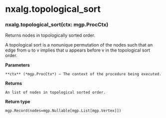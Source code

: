 # nxalg.topological_sort


### nxalg.topological_sort(ctx: mgp.ProcCtx)
Returns nodes in topologically sorted order.

A topological sort is a nonunique permutation of the nodes such that an
edge from u to v implies that u appears before v in the topological sort
order.


**Parameters**

    **ctx** (*mgp.ProcCtx*) – The context of the procedure being executed.



**Returns**

    An list of nodes in topological sorted order.



**Return type**

    mgp.Record(nodes=mgp.Nullable[mgp.List[mgp.Vertex]])
